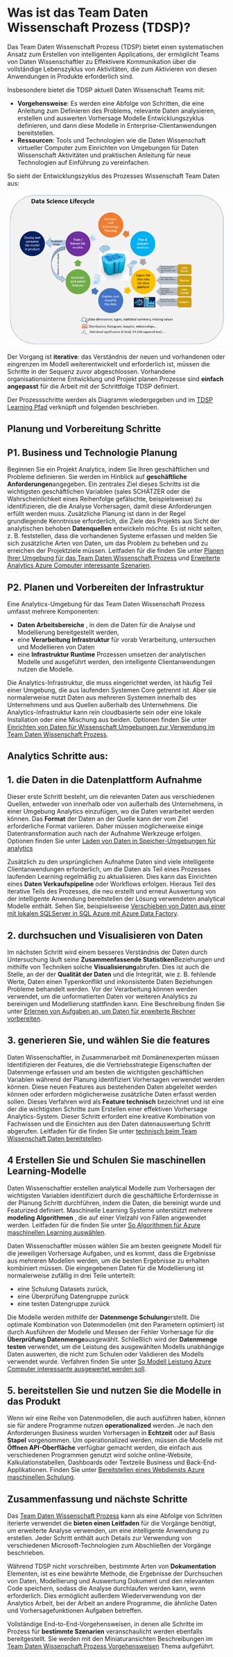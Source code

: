 <properties
    pageTitle="Was ist Team Daten Wissenschaft Prozess?  | Microsoft Azure"
    description="Team von Daten Science ist eine systematische Methode zum Erstellen von intelligenter Clientanwendungen, die erweiterte Analytics nutzen."
    keywords="Daten Wissenschaft Prozess, Daten Wissenschaft teams"
    services="machine-learning"
    documentationCenter=""
    authors="bradsev"
    manager="jhubbard"
    editor="cgronlun" />

<tags
    ms.service="machine-learning"
    ms.workload="data-services"
    ms.tgt_pltfrm="na"
    ms.devlang="na"
    ms.topic="article"
    ms.date="09/19/2016"
    ms.author="bradsev" />


# <a name="what-is-the-team-data-science-process-tdsp"></a>Was ist das Team Daten Wissenschaft Prozess (TDSP)?

Das Team Daten Wissenschaft Prozess (TDSP) bietet einen systematischen Ansatz zum Erstellen von intelligenten Applications, der ermöglicht Teams von Daten Wissenschaftler zu Effektivere Kommunikation über die vollständige Lebenszyklus von Aktivitäten, die zum Aktivieren von diesen Anwendungen in Produkte erforderlich sind.

Insbesondere bietet die TDSP aktuell Daten Wissenschaft Teams mit:

- **Vorgehensweise**: Es werden eine Abfolge von Schritten, die eine Anleitung zum Definieren des Problems, relevante Daten analysieren, erstellen und auswerten Vorhersage Modelle Entwicklungszyklus definieren, und dann diese Modelle in Enterprise-Clientanwendungen bereitstellen.
- **Ressourcen**: Tools und Technologien wie die Daten Wissenschaft virtueller Computer zum Einrichten von Umgebungen für Daten Wissenschaft Aktivitäten und praktischen Anleitung für neue Technologien auf Einführung zu vereinfachen.

So sieht der Entwicklungszyklus des Prozesses Wissenschaft Team Daten aus:

![Diagramm: Daten Wissenschaft Prozess für teams ](./media/data-science-process-overview/data-science-process-for-teams-diagram.png)


Der Vorgang ist **iterative**: das Verständnis der neuen und vorhandenen oder eingrenzen im Modell weiterentwickelt und erforderlich ist, müssen die Schritte in der Sequenz zuvor abgeschlossen. Vorhandene organisationsinterne Entwicklung und Projekt planen Prozesse sind **einfach angepasst** für die Arbeit mit der Schrittfolge TDSP definiert.

Der Prozessschritte werden als Diagramm wiedergegeben und im [TDSP Learning Pfad](https://azure.microsoft.com/documentation/learning-paths/data-science-process/) verknüpft und folgenden beschrieben.  


## <a name="planning-and-preparation-steps"></a>Planung und Vorbereitung Schritte

## <a name="p1-business-and-technology-planning"></a>P1. Business und Technologie Planung

Beginnen Sie ein Projekt Analytics, indem Sie Ihren geschäftlichen und Probleme definieren. Sie werden im Hinblick auf **geschäftliche Anforderungen**angegeben. Ein zentrales Ziel dieses Schritts ist die wichtigsten geschäftlichen Variablen (sales SCHÄTZER oder die Wahrscheinlichkeit eines Reihenfolge gefälschte, beispielsweise) zu identifizieren, die die Analyse Vorhersagen, damit diese Anforderungen erfüllt werden muss. Zusätzliche Planung ist dann in der Regel grundlegende Kenntnisse erforderlich, die Ziele des Projekts aus Sicht der analytischen behoben **Datenquellen** entwickeln möchte. Es ist nicht selten, z. B. feststellen, dass die vorhandenen Systeme erfassen und melden Sie sich zusätzliche Arten von Daten, um das Problem zu beheben und zu erreichen der Projektziele müssen. Leitfaden für die finden Sie unter [Planen Ihrer Umgebung für das Team Daten Wissenschaft Prozess](machine-learning-data-science-plan-your-environment.md) und [Erweiterte Analytics Azure Computer interessante Szenarien](machine-learning-data-science-plan-sample-scenarios.md).  


## <a name="p2-plan-and-prepare-infrastructure"></a>P2. Planen und Vorbereiten der Infrastruktur

Eine Analytics-Umgebung für das Team Daten Wissenschaft Prozess umfasst mehrere Komponenten:

- **Daten Arbeitsbereiche** , in dem die Daten für die Analyse und Modellierung bereitgestellt werden,
- eine **Verarbeitung Infrastruktur** für vorab Verarbeitung, untersuchen und Modellieren von Daten
- eine **Infrastruktur Runtime** Prozessen umsetzen der analytischen Modelle und ausgeführt werden, den intelligente Clientanwendungen nutzen die Modelle.  

Die Analytics-Infrastruktur, die muss eingerichtet werden, ist häufig Teil einer Umgebung, die aus laufenden Systemen Core getrennt ist. Aber sie normalerweise nutzt Daten aus mehreren Systemen innerhalb des Unternehmens und aus Quellen außerhalb des Unternehmens. Die Analytics-Infrastruktur kann rein cloudbasierte sein oder eine lokale Installation oder eine Mischung aus beiden. Optionen finden Sie unter [Einrichten von Daten für Wissenschaft Umgebungen zur Verwendung im Team Daten Wissenschaft Prozess](machine-learning-data-science-environment-setup.md).


## <a name="analytics-steps"></a>Analytics Schritte aus:  

## <a name="1-ingest-the-data-into-the-data-platform"></a>1. die Daten in die Datenplattform Aufnahme

Dieser erste Schritt besteht, um die relevanten Daten aus verschiedenen Quellen, entweder von innerhalb oder von außerhalb des Unternehmens, in einer Umgebung Analytics einzufügen, wo die Daten verarbeitet werden können. Das **Format** der Daten an der Quelle kann der vom Ziel erforderliche Format variieren. Daher müssen möglicherweise einige Datentransformation auch nach der Aufnahme Werkzeuge erfolgen. Optionen finden Sie unter [Laden von Daten in Speicher-Umgebungen für analytics](machine-learning-data-science-ingest-data.md)

Zusätzlich zu den ursprünglichen Aufnahme Daten sind viele intelligente Clientanwendungen erforderlich, um die Daten als Teil eines Prozesses laufenden Learning regelmäßig zu aktualisieren. Dies kann das Einrichten eines **Daten Verkaufspipeline** oder Workflows erfolgen. Hieraus Teil des iterative Teils des Prozesses, die neu erstellt und erneut Auswertung von der intelligente Anwendung bereitstellen der Lösung verwendeten analytical Modelle enthält. Sehen Sie, beispielsweise [Verschieben von Daten aus einer mit lokalen SQLServer in SQL Azure mit Azure Data Factory](machine-learning-data-science-move-sql-azure-adf.md).


## <a name="2-explore-and-visualize-the-data"></a>2. durchsuchen und Visualisieren von Daten

Im nächsten Schritt wird einem besseres Verständnis der Daten durch Untersuchung läuft seine **Zusammenfassende Statistiken**Beziehungen und mithilfe von Techniken solche **Visualisierung**abrufen. Dies ist auch die Stelle, an der der **Qualität der Daten** und die Integrität, wie z. B. fehlende Werte, Daten einen Typenkonflikt und inkonsistente Daten Beziehungen Probleme behandelt werden. Vor der Verarbeitung können werden verwendet, um die unformatierten Daten vor weiteren Analytics zu bereinigen und Modellierung stattfinden kann. Eine Beschreibung finden Sie unter [Erlernen von Aufgaben an, um Daten für erweiterte Rechner vorbereiten](machine-learning-data-science-prepare-data.md).


## <a name="3-generate-and-select-features"></a>3. generieren Sie, und wählen Sie die features

Daten Wissenschaftler, in Zusammenarbeit mit Domänenexperten müssen Identifizieren der Features, die die Vertriebsstrategie Eigenschaften der Datenmenge erfassen und am besten die wichtigsten geschäftlichen Variablen während der Planung identifiziert Vorhersagen verwendet werden können. Diese neuen Features aus bestehenden Daten abgeleitet werden können oder erfordern möglicherweise zusätzliche Daten erfasst werden sollen. Dieses Verfahren wird als **Feature technisch** bezeichnet und ist eine der die wichtigsten Schritte zum Erstellen einer effektiven Vorhersage Analytics-System. Dieser Schritt erfordert eine kreative Kombination von Fachwissen und die Einsichten aus den Daten datenauswertung Schritt abgerufen. Leitfaden für die finden Sie unter [technisch beim Team Wissenschaft Daten bereitstellen](machine-learning-data-science-create-features.md).


## <a name="4-create-and-train-machine-learning-models"></a>4 Erstellen Sie und Schulen Sie maschinellen Learning-Modelle

Daten Wissenschaftler erstellen analytical Modelle zum Vorhersagen der wichtigsten Variablen identifiziert durch die geschäftliche Erfordernisse in der Planung Schritt durchführen, indem die Daten, die bereinigt wurde und Featurized definiert. Maschinelle Learning Systeme unterstützt mehrere **modeling Algorithmen** , die auf einer Vielzahl von Fällen angewendet werden. Leitfaden für die finden Sie unter [So Algorithmen für Azure maschinellen Learning auswählen](machine-learning-algorithm-choice.md).

Daten Wissenschaftler müssen wählen Sie am besten geeignete Modell für die jeweiligen Vorhersage Aufgaben, und es kommt, dass die Ergebnisse aus mehreren Modellen werden, um die besten Ergebnisse zu erhalten kombiniert müssen. Die eingegebenen Daten für die Modellierung ist normalerweise zufällig in drei Teile unterteilt:

- eine Schulung Datasets zurück,
- eine Überprüfung Datengruppe zurück
- eine testen Datengruppe zurück

Die Modelle werden mithilfe der **Datenmenge Schulung**erstellt. Die optimale Kombination von Datenmodellen (mit den Parametern optimiert) ist durch Ausführen der Modelle und Messen der Fehler Vorhersage für die **Überprüfung Datenmenge**ausgewählt. Schließlich wird der **Datenmenge testen** verwendet, um die Leistung des ausgewählten Modells unabhängige Daten auswerten, die nicht zum Schulen oder Validieren des Modells verwendet wurde.  Verfahren finden Sie unter [So Modell Leistung Azure Computer interessante ausgewertet werden soll](machine-learning-evaluate-model-performance.md).


## <a name="5-deploy-and-consume-the-models-in-the-product"></a>5. bereitstellen Sie und nutzen Sie die Modelle in das Produkt

Wenn wir eine Reihe von Datenmodellen, die auch ausführen haben, können sie für andere Programme nutzen **operationalized** werden. Je nach den Anforderungen Business wurden Vorhersagen in **Echtzeit** oder auf Basis **Stapel** vorgenommen. Um operationalized werden, müssen die Modelle mit **Öffnen API-Oberfläche** verfügbar gemacht werden, die einfach aus verschiedenen Programmen genutzt wird solche online-Website, Kalkulationstabellen, Dashboards oder Textzeile Business und Back-End-Applikationen. Finden Sie unter [Bereitstellen eines Webdiensts Azure maschinellen Schulung](machine-learning-publish-a-machine-learning-web-service.md).


## <a name="summary-and-next-steps"></a>Zusammenfassung und nächste Schritte

Das [Team Daten Wissenschaft Prozess](https://azure.microsoft.com/documentation/learning-paths/data-science-process/) kann als eine Abfolge von Schritten iterierte verwendet die **bieten einen Leitfaden** für die Vorgänge benötigt, um erweiterte Analyse verwenden, um eine intelligente Anwendung zu erstellen. Jeder Schritt enthält auch Details zur Verwendung von verschiedenen Microsoft-Technologien zum Abschließen der Vorgänge beschrieben.

Während TDSP nicht vorschreiben, bestimmte Arten von **Dokumentation** Elementen, ist es eine bewährte Methode, die Ergebnisse der Durchsuchen von Daten, Modellierung und Auswertung Dokument und den relevanten Code speichern, sodass die Analyse durchlaufen werden kann, wenn erforderlich. Dies ermöglicht außerdem Wiederverwendung von der Analytics Arbeit, bei der Arbeit an andere Programme, die ähnliche Daten und Vorhersagefunktionen Aufgaben betreffen.

Vollständige End-to-End-Vorgehensweisen, in denen alle Schritte im Prozess für **bestimmte Szenarien** veranschaulicht werden ebenfalls bereitgestellt. Sie werden mit den Miniaturansichten Beschreibungen im [Team Daten Wissenschaft Prozess Vorgehensweisen](data-science-process-walkthroughs.md) Thema aufgeführt.
